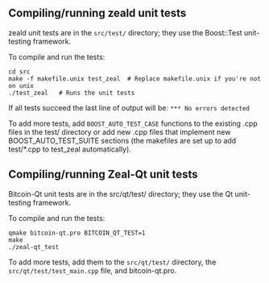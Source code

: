 Compiling/running zeald unit tests
------------------------------------

zeald unit tests are in the `src/test/` directory; they
use the Boost::Test unit-testing framework.

To compile and run the tests:

	cd src
	make -f makefile.unix test_zeal  # Replace makefile.unix if you're not on unix
	./test_zeal   # Runs the unit tests

If all tests succeed the last line of output will be:
`*** No errors detected`

To add more tests, add `BOOST_AUTO_TEST_CASE` functions to the existing
.cpp files in the test/ directory or add new .cpp files that
implement new BOOST_AUTO_TEST_SUITE sections (the makefiles are
set up to add test/*.cpp to test_zeal automatically).


Compiling/running Zeal-Qt unit tests
---------------------------------------

Bitcoin-Qt unit tests are in the src/qt/test/ directory; they
use the Qt unit-testing framework.

To compile and run the tests:

	qmake bitcoin-qt.pro BITCOIN_QT_TEST=1
	make
	./zeal-qt_test

To add more tests, add them to the `src/qt/test/` directory,
the `src/qt/test/test_main.cpp` file, and bitcoin-qt.pro.
